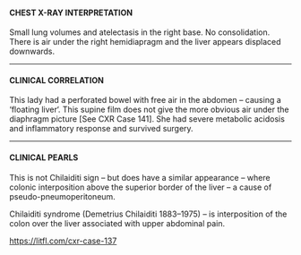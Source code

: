 #### CHEST X-RAY INTERPRETATION
Small lung volumes and atelectasis in the right base. No consolidation. There is air under the right hemidiapragm and the liver appears displaced downwards.

---------------
#### CLINICAL CORRELATION
This lady had a perforated bowel with free air in the abdomen – causing a ‘floating liver‘. This supine film does not give the more obvious air under the diaphragm picture [See CXR Case 141]. She had severe metabolic acidosis and inflammatory response and survived surgery.

---------------
#### CLINICAL PEARLS
This is not Chilaiditi sign – but does have a similar appearance – where colonic interposition above the superior border of the liver – a cause of pseudo-pneumoperitoneum. 

Chilaiditi syndrome (Demetrius Chilaiditi 1883–1975) – is interposition of the colon over the liver associated with upper abdominal pain.


<https://litfl.com/cxr-case-137>